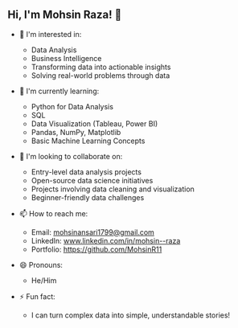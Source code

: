 ## Hi, I'm Mohsin Raza! 👋

- 👀 I'm interested in:
  
  - Data Analysis
  - Business Intelligence
  - Transforming data into actionable insights
  - Solving real-world problems through data

- 🌱 I'm currently learning:
  
  - Python for Data Analysis
  - SQL 
  - Data Visualization (Tableau, Power BI)
  - Pandas, NumPy, Matplotlib
  - Basic Machine Learning Concepts

- 💞️ I'm looking to collaborate on:
  
  - Entry-level data analysis projects
  - Open-source data science initiatives
  - Projects involving data cleaning and visualization
  - Beginner-friendly data challenges

- 📫 How to reach me:
  
  - Email: mohsinansari1799@gmail.com
  - LinkedIn: www.linkedin.com/in/mohsin--raza
  - Portfolio: https://github.com/MohsinR11

- 😄 Pronouns: 
  - He/Him

- ⚡ Fun fact: 
  - I can turn complex data into simple, understandable stories!
